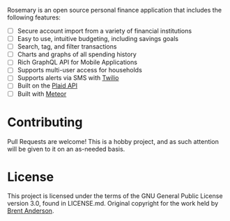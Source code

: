Rosemary is an open source personal finance application that includes the
following features:

- [ ] Secure account import from a variety of financial institutions
- [ ] Easy to use, intuitive budgeting, including savings goals
- [ ] Search, tag, and filter transactions
- [ ] Charts and graphs of all spending history
- [ ] Rich GraphQL API for Mobile Applications
- [ ] Supports multi-user access for households
- [ ] Supports alerts via SMS with [Twilio](https://www.twilio.com)
- [ ] Built on the [Plaid API](https://www.plaid.com)
- [ ] Built with [Meteor](https://www.meteor.com)

# Contributing
Pull Requests are welcome! This is a hobby project, and as such attention will
be given to it on an as-needed basis.

# License
This project is licensed under the terms of the GNU General Public License
version 3.0, found in LICENSE.md. Original copyright for the work held by
[Brent Anderson](https://www.brentjanderson.com/).
